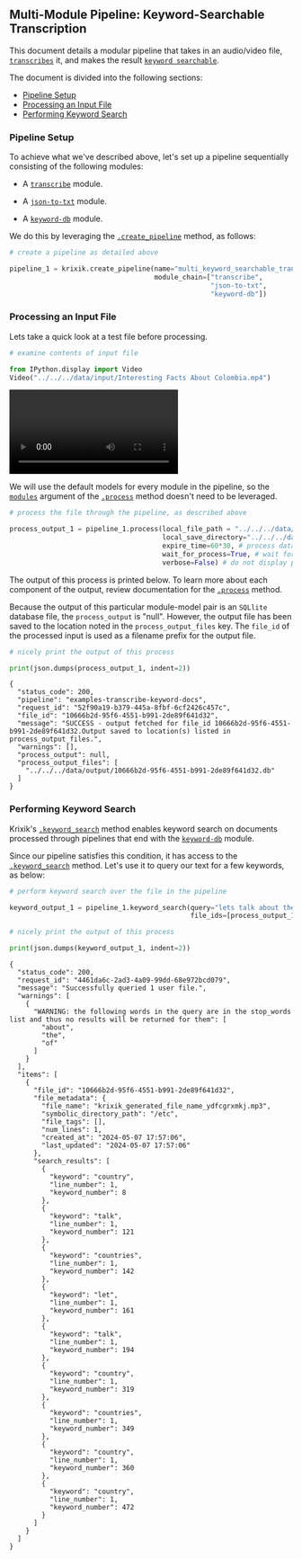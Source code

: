 ## Multi-Module Pipeline: Keyword-Searchable Transcription

This document details a modular pipeline that takes in an audio/video file, [`transcribes`](../modules/ai_model_modules/transcribe_module.md) it, and makes the result [`keyword searchable`](../system/search_methods/keyword_search_method.md).

The document is divided into the following sections:

- [Pipeline Setup](#pipeline-setup)
- [Processing an Input File](#processing-an-input-file)
- [Performing Keyword Search](#performing-keyword-search)

### Pipeline Setup

To achieve what we've described above, let's set up a pipeline sequentially consisting of the following modules:

- A [`transcribe`](../modules/ai_model_modules/transcribe_module.md) module.

- A [`json-to-txt`](../modules/support_function_modules/json-to-txt_module.md) module.

- A [`keyword-db`](../modules/database_modules/keyword-db_module.md) module.

We do this by leveraging the [`.create_pipeline`](../system/pipeline_creation/create_pipeline.md) method, as follows:


```python
# create a pipeline as detailed above

pipeline_1 = krixik.create_pipeline(name="multi_keyword_searchable_transcription",
                                    module_chain=["transcribe",
                                                  "json-to-txt",
                                                  "keyword-db"])
```

### Processing an Input File

Lets take a quick look at a test file before processing.


```python
# examine contents of input file

from IPython.display import Video
Video("../../../data/input/Interesting Facts About Colombia.mp4")
```




<video src="../../../data/input/Interesting Facts About Colombia.mp4" controls  >
      Your browser does not support the <code>video</code> element.
    </video>



We will use the default models for every module in the pipeline, so the [`modules`](../system/parameters_processing_files_through_pipelines/process_method.md#selecting-models-via-the-modules-argument) argument of the [`.process`](../system/parameters_processing_files_through_pipelines/process_method.md) method doesn't need to be leveraged.


```python
# process the file through the pipeline, as described above

process_output_1 = pipeline_1.process(local_file_path = "../../../data/input/Interesting Facts About Colombia.mp4", # the initial local filepath where the input file is stored
                                      local_save_directory="../../../data/output", # the local directory that the output file will be saved to
                                      expire_time=60*30, # process data will be deleted from the Krixik system in 30 minutes
                                      wait_for_process=True, # wait for process to complete before returning IDE control to user
                                      verbose=False) # do not display process update printouts upon running code
```

The output of this process is printed below. To learn more about each component of the output, review documentation for the [`.process`](../system/parameters_processing_files_through_pipelines/process_method.md) method.

Because the output of this particular module-model pair is an `SQLlite` database file, the `process_output` is "null". However, the output file has been saved to the location noted in the `process_output_files` key.  The `file_id` of the processed input is used as a filename prefix for the output file.


```python
# nicely print the output of this process

print(json.dumps(process_output_1, indent=2))
```

    {
      "status_code": 200,
      "pipeline": "examples-transcribe-keyword-docs",
      "request_id": "52f90a19-b379-445a-8fbf-6cf2426c457c",
      "file_id": "10666b2d-95f6-4551-b991-2de89f641d32",
      "message": "SUCCESS - output fetched for file_id 10666b2d-95f6-4551-b991-2de89f641d32.Output saved to location(s) listed in process_output_files.",
      "warnings": [],
      "process_output": null,
      "process_output_files": [
        "../../../data/output/10666b2d-95f6-4551-b991-2de89f641d32.db"
      ]
    }


### Performing Keyword Search

Krixik's [`.keyword_search`](../system/search_methods/keyword_search_method.md) method enables keyword search on documents processed through pipelines that end with the [`keyword-db`](../modules/database_modules/keyword-db_module.md) module.

Since our pipeline satisfies this condition, it has access to the [`.keyword_search`](../system/search_methods/keyword_search_method.md) method. Let's use it to query our text for a few keywords, as below:


```python
# perform keyword search over the file in the pipeline

keyword_output_1 = pipeline_1.keyword_search(query="lets talk about the country of Colombia", 
                                             file_ids=[process_output_1["file_id"]])

# nicely print the output of this process

print(json.dumps(keyword_output_1, indent=2))
```

    {
      "status_code": 200,
      "request_id": "4461da6c-2ad3-4a09-99dd-68e972bcd079",
      "message": "Successfully queried 1 user file.",
      "warnings": [
        {
          "WARNING: the following words in the query are in the stop_words list and thus no results will be returned for them": [
            "about",
            "the",
            "of"
          ]
        }
      ],
      "items": [
        {
          "file_id": "10666b2d-95f6-4551-b991-2de89f641d32",
          "file_metadata": {
            "file_name": "krixik_generated_file_name_ydfcgrxmkj.mp3",
            "symbolic_directory_path": "/etc",
            "file_tags": [],
            "num_lines": 1,
            "created_at": "2024-05-07 17:57:06",
            "last_updated": "2024-05-07 17:57:06"
          },
          "search_results": [
            {
              "keyword": "country",
              "line_number": 1,
              "keyword_number": 8
            },
            {
              "keyword": "talk",
              "line_number": 1,
              "keyword_number": 121
            },
            {
              "keyword": "countries",
              "line_number": 1,
              "keyword_number": 142
            },
            {
              "keyword": "let",
              "line_number": 1,
              "keyword_number": 161
            },
            {
              "keyword": "talk",
              "line_number": 1,
              "keyword_number": 194
            },
            {
              "keyword": "country",
              "line_number": 1,
              "keyword_number": 319
            },
            {
              "keyword": "countries",
              "line_number": 1,
              "keyword_number": 349
            },
            {
              "keyword": "country",
              "line_number": 1,
              "keyword_number": 360
            },
            {
              "keyword": "country",
              "line_number": 1,
              "keyword_number": 472
            }
          ]
        }
      ]
    }

